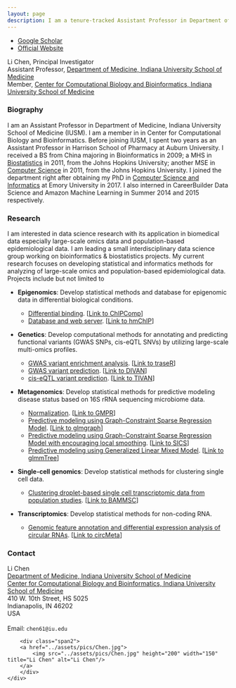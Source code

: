 ```yaml
---
layout: page
description: I am a tenure-tracked Assistant Professor in Department of Medicine, Indiana University School of Medicine. I am also a member in Center for Computational Biology and Bioinformatics.
---
```


<div class="navbar">
  <div class="navbar-inner">
      <ul class="nav">
          <li><a href="https://scholar.google.com/citations?user=Nk-yRrcAAAAJ&hl=en">Google Scholar</a></li>
        <li><a href="">Official Website</a></li>
      </ul>
  </div>
</div>



<div class="container">
    <div class="row-fluid">
            Li Chen, Principal Investigator<br/>
            Assistant Professor, <a href="https://medicine.iu.edu/departments/internal-medicine/specialties/hematology-oncology/faculty/47520/chen-li/">Department of Medicine, Indiana University School of Medicine</a><br/>
	    Member, <a href="https://medicine.iu.edu/research/centers-institutes/computational-biology-bioinformatics/">Center for Computational Biology and Bioinformatics, Indiana University School of Medicine</a><br/>
    </div>
</div>



###  Biography

I am an Assistant Professor in Department of Medicine, Indiana University School of Medicine (IUSM). I am a member in in Center for Computational Biology and Bioinformatics. Before joining IUSM, I spent two years as an Assistant Professor in Harrison School of Pharmacy at Auburn University. I received a BS from China majoring in Bioinformatics in 2009; a MHS in [Biostatistics](http://www.jhsph.edu/departments/biostatistics/index.html) in 2011, from the Johns Hopkins University; another MSE in [Computer Science](https://www.cs.jhu.edu/) in 2011, from the Johns Hopkins University. I joined the department right after obtaining my PhD in [Computer Science and Informatics](http://www.cs.emory.edu/site/home/) at Emory University in 2017. I also interned in CareerBuilder Data Science and Amazon Machine Learning in Summer 2014 and 2015 respectively.


### Research
I am interested in data science research with its application in biomedical data especially large-scale omics data and population-based epidemiological data. I am leading a small interdisciplinary data science group working on bioinformatics & biostatistics projects. My current research focuses on developing statistical and informatics methods for analyzing of large-scale omics and population-based epidemiological data. Projects include but not limited to 

- **Epigenomics**: 
Develop statistical methods and database for epigenomic data in differential biological conditions.
	- [Differential binding](https://academic.oup.com/bioinformatics/article-lookup/doi/10.1093/bioinformatics/btv094). [<a href="http://bioconductor.org/packages/devel/bioc/html/ChIPComp.html">Link to ChIPComp</a>]
	- [Database and web server](https://academic.oup.com/bioinformatics/article/27/10/1447/260530). [<a href="http://jilab.biostat.jhsph.edu/database/cgi-bin/hmChIP.pl">Link to hmChIP</a>]

- **Genetics**:
Develop computational methods for annotating and predicting functional variants (GWAS SNPs, cis-eQTL SNVs) by utilizing large-scale multi-omics profiles. 
	- [GWAS variant enrichment analysis](https://academic.oup.com/bioinformatics/article/32/8/1214/1744655). [<a href="http://bioconductor.org/packages/release/bioc/html/traseR.html">Link to traseR</a>]
	- [GWAS variant prediction](https://genomebiology.biomedcentral.com/articles/10.1186/s13059-016-1112-z). [<a href="https://sites.google.com/site/emorydivan/">Link to DIVAN</a>]
	- [cis-eQTL variant prediction](https://academic.oup.com/bioinformatics/advance-article/doi/10.1093/bioinformatics/bty872/5126236). [<a href="https://github.com/lichen-lab/TIVAN">Link to TIVAN</a>]

- **Metagenomics**:
Develop statistical methods for predictive modeling disease status based on 16S rRNA sequencing microbiome data.
	- [Normalization](https://peerj.com/articles/4600/). [<a href="https://github.com/lichen-lab/GMPR">Link to GMPR</a>]
	- [Predictive modeling using Graph-Constraint Sparse Regression Model](https://academic.oup.com/bioinformatics/article/31/24/3991/197681). [<a href="https://cran.r-project.org/web/packages/glmgraph/index.html">Link to glmgraph</a>]
	- [Predictive modeling using Graph-Constraint Sparse Regression Model with encouraging local smoothing](https://www.frontiersin.org/articles/10.3389/fmicb.2018.03112/abstract). [<a href="https://github.com/lichen-lab/SICS">Link to SICS</a>]
	- [Predictive modeling using Generalized Linear Mixed Model](https://www.frontiersin.org/articles/10.3389/fmicb.2018.01391/abstract). [<a href="https://github.com/lichen-lab/glmmTree">Link to glmmTree</a>]
	
- **Single-cell genomics**:
Develop statistical methods for clustering single cell  data.
	- [Clustering droplet-based single cell transcriptomic data from population studies](https://www.nature.com/articles/s41467-019-09639-3). [<a href="https://github.com/lichen-lab/BAMMSC">Link to BAMMSC</a>]

- **Transcriptomics**:
Develop statistical methods for non-coding RNA.
	- [Genomic feature annotation and differential expression analysis of circular RNAs](https://academic.oup.com/bioinformatics/advance-article/doi/10.1093/bioinformatics/btz606/5543088). [<a href="https://github.com/lichen-lab/circMeta">Link to circMeta</a>]


### Contact
<div class="container">
    <div class="row-fluid">
        <div class="span5">
            Li Chen<br/>
            <a href="https://medicine.iu.edu/departments/internal-medicine/specialties/hematology-oncology/faculty/47520/chen-li/">Department of Medicine, Indiana University School of Medicine</a><br/>
            <a href="https://medicine.iu.edu/research/centers-institutes/computational-biology-bioinformatics/">Center for Computational Biology and Bioinformatics, Indiana University School of Medicine</a><br/>
 410 W. 10th Street, HS 5025 <br/>
    Indianapolis, IN 46202<br/>
            USA<br/><br/>
            <div id="hide_email">
            Email: <code>chen61@iu.edu</code><br/>
            </div>
        </div>

        <div class="span2">
        <a href="../assets/pics/Chen.jpg">
            <img src="../assets/pics/Chen.jpg" height="200" width="150" title="Li Chen" alt="Li Chen"/>
        </a>
        </div>
    </div>
</div>


